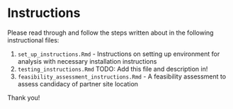 # Instructions

Please read through and follow the steps written about in the following instructional files:

1. `set_up_instructions.Rmd` - Instructions on setting up environment for analysis with necessary installation instructions
2. `testing_instructions.Rmd` TODO: Add this file and description in!
3. `feasibility_assessment_instructions.Rmd` - A feasibility assessment to assess candidacy of partner site location 

Thank you!
